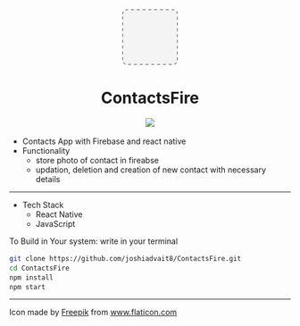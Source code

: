 <div align="center">
<img height=100px src="./assets/icon.png">
<h1>ContactsFire</h1>

<img src="https://img.shields.io/badge/Made%20with-Expo-blue.svg"/>
</div>

- Contacts App with Firebase and react native
- Functionality
  - store photo of contact in fireabse
  - updation, deletion and creation of new contact with necessary details

---

- Tech Stack
  - React Native
  - JavaScript

To Build in Your system:
write in your terminal

```sh
git clone https://github.com/joshiadvait8/ContactsFire.git
cd ContactsFire
npm install
npm start
```

---

Icon made by <a href="Freepik.com">Freepik</a> from www.flaticon.com
